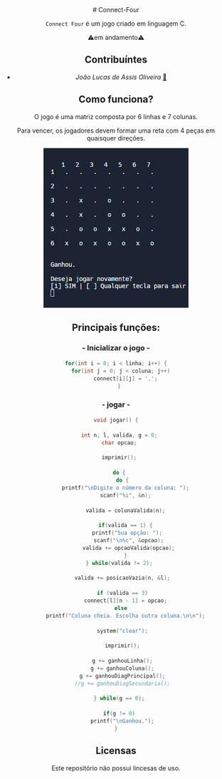 <center>
# Connect-Four

`Connect Four` é um jogo criado em linguagem C.

⚠️em andamento⚠️

## Contribuíntes

* *João Lucas de Assis Oliveira* [📧](<joaolucasdeassis.o@gmail.com>)

## Como funciona?

O jogo é uma matriz composta por 6 linhas e 7 colunas.

Para vencer, os jogadores devem formar uma reta com 4 peças em quaisquer direções.

![imagem do jogo](game.png)

## Principais funções:

### - Inicializar o jogo  -

```c
for(int i = 0; i < linha; i++) {
    for(int j = 0; j < coluna; j++) 
      connect[i][j] = '.';
  }
```

### - jogar -
```c
void jogar() {
  
  int n, l, valida, g = 0;
  char opcao;

  imprimir();
  
  do {
    do {
      printf("\nDigite o número da coluna: ");
      scanf("%i", &n);
      
      valida = colunaValida(n);
      
      if(valida == 1) {
        printf("Sua opção: "); 
        scanf("\n%c", &opcao);
        valida += opcaoValida(opcao);
      }
  } while(valida != 2);
    
    valida += posicaoVazia(n, &l);
    
    if (valida == 3)
      connect[l][n - 1] = opcao;
    else 
      printf("Coluna cheia. Escolha outra coluna.\n\n");

    system("clear");
    
    imprimir();
    
    g += ganhouLinha();
    g += ganhouColuna();
    g += ganhouDiagPrincipal();
    //g += ganhouDiagSecundaria();

  } while(g == 0);

  if(g != 0)
    printf("\nGanhou.");
}
```

## Licensas

Este repositório não possui lincesas de uso.
</center>